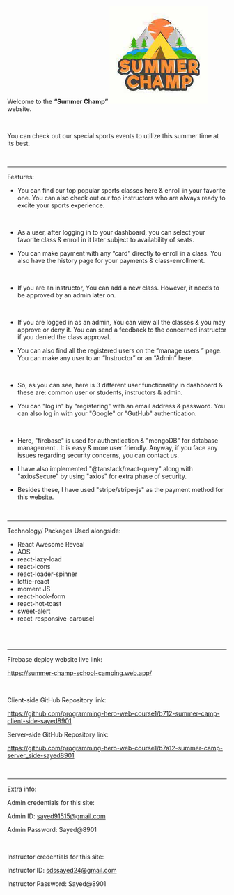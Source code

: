 Welcome to the <b>“Summer Champ”</b> ![Website Logo](image.png) website.

<br />

You can check out our special sports events to utilize this summer time at its best.

<br /> <hr />
Features:

* You can find our top popular sports classes here & enroll in your favorite one. You can also check out our top instructors who are always ready to excite your sports experience.

<br />

* As a user, after logging in to your dashboard, you can select your favorite class & enroll in it later subject to availability of seats. 

* You can make payment with any “card” directly to enroll in a class. You also have the history page for your payments & class-enrollment.

<br />

* If you are an instructor, You can add a new class. However, it needs to be approved by an admin later on.

<br />

* If you are logged in as an admin, You can view all the classes & you may approve or deny it. You can send a feedback to the concerned instructor if you denied the class approval. 

* You can also find all the registered users on the “manage users ” page. You can make any user to an “Instructor” or an “Admin” here.

<br />

* So, as you can see, here is 3 different user functionality in dashboard & these are: common user or students, instructors & admin.

* You can "log in" by "registering" with an email address & password. You can also log in with your "Google" or "GutHub" authentication.

<br />

* Here, "firebase" is used for authentication & "mongoDB" for database management . It is easy & more user friendly. Anyway, if you face any issues regarding security concerns, you can contact us.

* I have also implemented "@tanstack/react-query" along with "axiosSecure" by using "axios" for extra phase of security.

* Besides these, I have used "stripe/stripe-js" as the payment method for this website.


<br /> <hr />
Technology/ Packages Used alongside:

* React Awesome Reveal
* AOS
* react-lazy-load
* react-icons
* react-loader-spinner
* lottie-react
* moment JS
* react-hook-form
* react-hot-toast
* sweet-alert
* react-responsive-carousel





<br /> <br /> <hr />

Firebase deploy website live link:

https://summer-champ-school-camping.web.app/ 



<br />

Client-side GitHub Repository link: 

https://github.com/programming-hero-web-course1/b712-summer-camp-client-side-sayed8901 


Server-side GitHub Repository link: 

https://github.com/programming-hero-web-course1/b7a12-summer-camp-server_side-sayed8901 



<br /> <hr />

Extra info:

Admin credentials for this site:

Admin ID: sayed91515@gmail.com

Admin Password: Sayed@8901

<br /> 

Instructor credentials for this site:

Instructor ID: sdssayed24@gmail.com

Instructor Password: Sayed@8901
